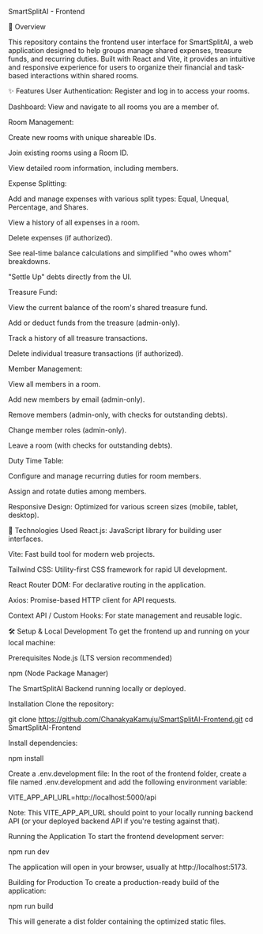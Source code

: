 SmartSplitAI - Frontend

📱 Overview

This repository contains the frontend user interface for SmartSplitAI, a web application designed to help groups manage shared expenses, treasure funds, and recurring duties. Built with React and Vite, it provides an intuitive and responsive experience for users to organize their financial and task-based interactions within shared rooms.

✨ Features
User Authentication: Register and log in to access your rooms.

Dashboard: View and navigate to all rooms you are a member of.

Room Management:

Create new rooms with unique shareable IDs.

Join existing rooms using a Room ID.

View detailed room information, including members.

Expense Splitting:

Add and manage expenses with various split types: Equal, Unequal, Percentage, and Shares.

View a history of all expenses in a room.

Delete expenses (if authorized).

See real-time balance calculations and simplified "who owes whom" breakdowns.

"Settle Up" debts directly from the UI.

Treasure Fund:

View the current balance of the room's shared treasure fund.

Add or deduct funds from the treasure (admin-only).

Track a history of all treasure transactions.

Delete individual treasure transactions (if authorized).

Member Management:

View all members in a room.

Add new members by email (admin-only).

Remove members (admin-only, with checks for outstanding debts).

Change member roles (admin-only).

Leave a room (with checks for outstanding debts).

Duty Time Table:

Configure and manage recurring duties for room members.

Assign and rotate duties among members.

Responsive Design: Optimized for various screen sizes (mobile, tablet, desktop).

🚀 Technologies Used
React.js: JavaScript library for building user interfaces.

Vite: Fast build tool for modern web projects.

Tailwind CSS: Utility-first CSS framework for rapid UI development.

React Router DOM: For declarative routing in the application.

Axios: Promise-based HTTP client for API requests.

Context API / Custom Hooks: For state management and reusable logic.

🛠️ Setup & Local Development
To get the frontend up and running on your local machine:

Prerequisites
Node.js (LTS version recommended)

npm (Node Package Manager)

The SmartSplitAI Backend running locally or deployed.

Installation
Clone the repository:

git clone https://github.com/ChanakyaKamuju/SmartSplitAI-Frontend.git
cd SmartSplitAI-Frontend

Install dependencies:

npm install

Create a .env.development file:
In the root of the frontend folder, create a file named .env.development and add the following environment variable:

VITE_APP_API_URL=http://localhost:5000/api

Note: This VITE_APP_API_URL should point to your locally running backend API (or your deployed backend API if you're testing against that).

Running the Application
To start the frontend development server:

npm run dev

The application will open in your browser, usually at http://localhost:5173.

Building for Production
To create a production-ready build of the application:

npm run build

This will generate a dist folder containing the optimized static files.
